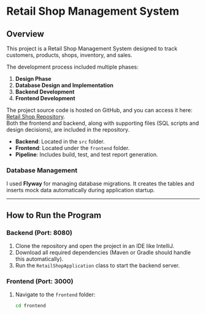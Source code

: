 # Retail Shop Management System

## Overview

This project is a Retail Shop Management System designed to track customers, products, shops, inventory, and sales. 

The development process included multiple phases:
1. **Design Phase**
2. **Database Design and Implementation**
3. **Backend Development**
4. **Frontend Development**

The project source code is hosted on GitHub, and you can access it here: [Retail Shop Repository](https://github.com/KaloyankerR/retailshop).  
Both the frontend and backend, along with supporting files (SQL scripts and design decisions), are included in the repository.

- **Backend**: Located in the `src` folder.
- **Frontend**: Located under the `frontend` folder.
- **Pipeline**: Includes build, test, and test report generation.

### Database Management
I used **Flyway** for managing database migrations. It creates the tables and inserts mock data automatically during application startup.

---

## How to Run the Program

### Backend (Port: 8080)

1. Clone the repository and open the project in an IDE like IntelliJ.
2. Download all required dependencies (Maven or Gradle should handle this automatically).
3. Run the `RetailShopApplication` class to start the backend server.

### Frontend (Port: 3000)

1. Navigate to the `frontend` folder:
   ```bash
   cd frontend
